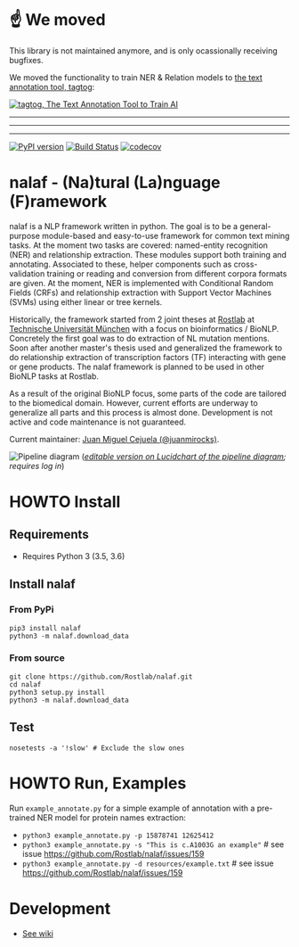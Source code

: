 # ☝️ We moved

This library is not maintained anymore, and is only ocassionally receiving bugfixes.

We moved the functionality to train NER & Relation models to [the text annotation tool, tagtog](https://www.tagtog.net):

[![tagtog, The Text Annotation Tool to Train AI](http://docs.tagtog.net/assets/img/circle_2leafstext.png)](https://www.tagtog.net)

---
---
---

[![PyPI version](https://badge.fury.io/py/nalaf.svg)](https://badge.fury.io/py/nalaf)
[![Build Status](https://travis-ci.org/Rostlab/nalaf.svg?branch=develop)](https://travis-ci.org/Rostlab/nalaf)
[![codecov](https://codecov.io/gh/Rostlab/nalaf/branch/feature%2FExperimental/graph/badge.svg)](https://codecov.io/gh/Rostlab/nalaf)

# nalaf - (Na)tural (La)nguage (F)ramework

nalaf is a NLP framework written in python. The goal is to be a general-purpose module-based and easy-to-use framework for common text mining tasks. At the moment two tasks are covered: named-entity recognition (NER) and relationship extraction. These modules support both training and annotating. Associated to these, helper components such as cross-validation training or reading and conversion from different corpora formats are given. At the moment, NER is implemented with Conditional Random Fields (CRFs) and relationship extraction with Support Vector Machines (SVMs) using either linear or tree kernels.

Historically, the framework started from 2 joint theses at [Rostlab](https://rostlab.org) at [Technische Universität München](http://www.tum.de/en/homepage/) with a focus on bioinformatics / BioNLP. Concretely the first goal was to do extraction of NL mutation mentions. Soon after another master's thesis used and generalized the framework to do relationship extraction of transcription factors (TF) interacting with gene or gene products. The nalaf framework is planned to be used in other BioNLP tasks at Rostlab.

As a result of the original BioNLP focus, some parts of the code are tailored to the biomedical domain. However, current efforts are underway to generalize all parts and this process is almost done. Development is not active and code maintenance is not guaranteed.

Current maintainer: [Juan Miguel Cejuela (@juanmirocks)](https://github.com/juanmirocks).

![Pipeline diagram](https://www.lucidchart.com/publicSegments/view/558052b8-fcf0-4e3b-a6b4-05990a008f2c/image.png)
(_[editable version on Lucidchart of the pipeline diagram](https://www.lucidchart.com/invitations/accept/9236d544-8b56-46c4-9f99-62fdf18e838a); requires log in_)

# HOWTO Install

## Requirements

* Requires Python 3 (3.5, 3.6)


## Install nalaf

### From PyPi

```shell
pip3 install nalaf
python3 -m nalaf.download_data
```

### From source

```shell
git clone https://github.com/Rostlab/nalaf.git
cd nalaf
python3 setup.py install
python3 -m nalaf.download_data
```


## Test

```shell
nosetests -a '!slow' # Exclude the slow ones
```


# HOWTO Run, Examples

Run `example_annotate.py` for a simple example of annotation with a pre-trained NER model for protein names extraction:

* `python3 example_annotate.py -p 15878741 12625412`
* `python3 example_annotate.py -s "This is c.A1003G an example"` # see issue https://github.com/Rostlab/nalaf/issues/159
* `python3 example_annotate.py -d resources/example.txt` # see issue https://github.com/Rostlab/nalaf/issues/159


# Development

* [See wiki](https://github.com/Rostlab/nalaf/wiki/Developer-Info)
